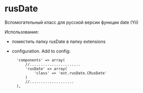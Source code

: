 rusDate
=======

Вспомогательный класс для русской версии функции date (Yii)

Использование:
- поместить папку rusDate в папку extensions
- configuration. Add to config:

	    'components' => array(
	    	//.......................
	        'rusDate' => array(
	            'class' => 'ext.rusDate.CRusDate'
	        )
			//....................
		),
				